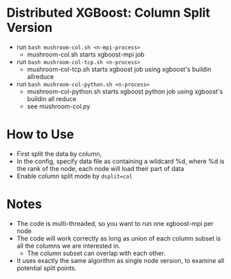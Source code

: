 Distributed XGBoost: Column Split Version
====
* run ```bash mushroom-col.sh <n-mpi-process>```
  - mushroom-col.sh starts xgboost-mpi job
* run ```bash mushroom-col-tcp.sh <n-process>```
  - mushroom-col-tcp.sh starts xgboost job using xgboost's buildin allreduce 
* run ```bash mushroom-col-python.sh <n-process>```
  - mushroom-col-python.sh starts xgboost python job using xgboost's buildin all reduce
  - see mushroom-col.py

How to Use
====
* First split the data by column, 
* In the config, specify data file as containing a wildcard %d, where %d is the rank of the node, each node will load their part of data
* Enable column split mode by ```dsplit=col```

Notes
====
* The code is multi-threaded, so you want to run one xgboost-mpi per node
* The code will work correctly as long as union of each column subset is all the columns we are interested in.
  - The column subset can overlap with each other.
* It uses exactly the same algorithm as single node version, to examine all potential split points.
